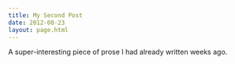 ```yaml
---
title: My Second Post
date: 2012-08-23
layout: page.html
---
```


A super-interesting piece of prose I had already written weeks ago.
